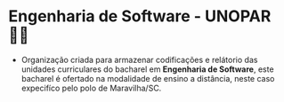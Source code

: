 # Engenharia de Software - UNOPAR 🙋‍♀️

- Organização criada para armazenar codificações e relátorio das unidades curriculares do bacharel em __Engenharia de Software__, este bacharel é ofertado na modalidade de ensino a distância, neste caso expecifíco pelo polo de Maravilha/SC.

<!--

**Here are some ideas to get you started:**

🙋‍♀️ A short introduction - what is your organization all about?
🌈 Contribution guidelines - how can the community get involved?
👩‍💻 Useful resources - where can the community find your docs? Is there anything else the community should know?
🍿 Fun facts - what does your team eat for breakfast?
🧙 Remember, you can do mighty things with the power of [Markdown](https://docs.github.com/github/writing-on-github/getting-started-with-writing-and-formatting-on-github/basic-writing-and-formatting-syntax)
-->
